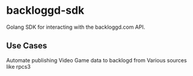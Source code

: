 # backloggd-sdk
Golang SDK for interacting with the backloggd.com API.

## Use Cases
Automate publishing Video Game data to backlogd from Various sources like rpcs3
